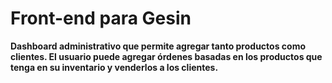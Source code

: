 # Front-end para Gesin

**Dashboard administrativo que permite agregar tanto productos como clientes. El usuario puede agregar órdenes basadas en los productos que tenga en su inventario y venderlos a los clientes.**